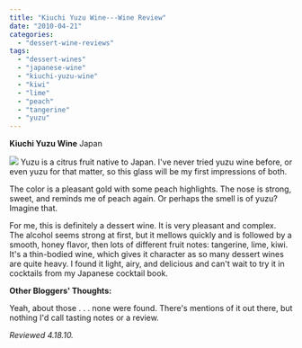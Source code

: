 ```yaml
---
title: "Kiuchi Yuzu Wine---Wine Review"
date: "2010-04-21"
categories: 
  - "dessert-wine-reviews"
tags: 
  - "dessert-wines"
  - "japanese-wine"
  - "kiuchi-yuzu-wine"
  - "kiwi"
  - "lime"
  - "peach"
  - "tangerine"
  - "yuzu"
---
```


**Kiuchi Yuzu Wine** Japan

![](http://www.rebeccagomezfarrell.com/gourmez/photos/yuzuwine.jpg) Yuzu is a citrus fruit native to Japan. I've never tried yuzu wine before, or even yuzu for that matter, so this glass will be my first impressions of both.

The color is a pleasant gold with some peach highlights. The nose is strong, sweet, and reminds me of peach again. Or perhaps the smell is of yuzu? Imagine that.

For me, this is definitely a dessert wine. It is very pleasant and complex. The alcohol seems strong at first, but it mellows quickly and is followed by a smooth, honey flavor, then lots of different fruit notes: tangerine, lime, kiwi. It's a thin-bodied wine, which gives it character as so many dessert wines are quite heavy. I found it light, airy, and delicious and can't wait to try it in cocktails from my Japanese cocktail book.

**Other Bloggers' Thoughts:**

Yeah, about those . . . none were found. There's mentions of it out there, but nothing I'd call tasting notes or a review.

_Reviewed 4.18.10._

